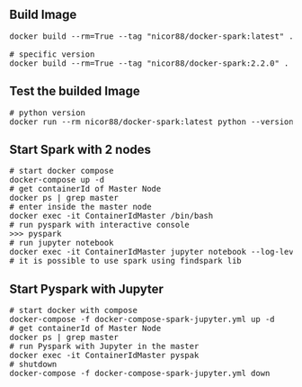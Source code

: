 ## Build Image
<pre>docker build --rm=True --tag "nicor88/docker-spark:latest" .

# specific version
docker build --rm=True --tag "nicor88/docker-spark:2.2.0" .
</pre>

## Test the builded Image
<pre># python version
docker run --rm nicor88/docker-spark:latest python --version
</pre>

## Start Spark with 2 nodes
<pre># start docker compose
docker-compose up -d
# get containerId of Master Node
docker ps | grep master
# enter inside the master node
docker exec -it ContainerIdMaster /bin/bash
# run pyspark with interactive console
>>> pyspark
# run jupyter notebook
docker exec -it ContainerIdMaster jupyter notebook --log-level=INFO --allow-root
# it is possible to use spark using findspark lib
</pre>

## Start Pyspark with Jupyter
<pre># start docker with compose
docker-compose -f docker-compose-spark-jupyter.yml up -d
# get containerId of Master Node
docker ps | grep master
# run Pyspark with Jupyter in the master
docker exec -it ContainerIdMaster pyspak
# shutdown
docker-compose -f docker-compose-spark-jupyter.yml down
</pre>

